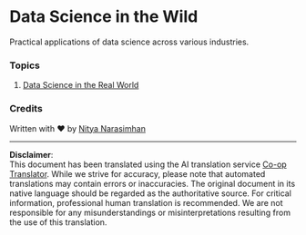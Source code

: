 <!--
CO_OP_TRANSLATOR_METADATA:
{
  "original_hash": "07faf02ff163e609edf0b0308dc5d4e6",
  "translation_date": "2025-08-31T11:11:50+00:00",
  "source_file": "6-Data-Science-In-Wild/README.md",
  "language_code": "en"
}
-->
# Data Science in the Wild

Practical applications of data science across various industries.

### Topics

1. [Data Science in the Real World](20-Real-World-Examples/README.md)

### Credits

Written with ❤️ by [Nitya Narasimhan](https://twitter.com/nitya)

---

**Disclaimer**:  
This document has been translated using the AI translation service [Co-op Translator](https://github.com/Azure/co-op-translator). While we strive for accuracy, please note that automated translations may contain errors or inaccuracies. The original document in its native language should be regarded as the authoritative source. For critical information, professional human translation is recommended. We are not responsible for any misunderstandings or misinterpretations resulting from the use of this translation.
